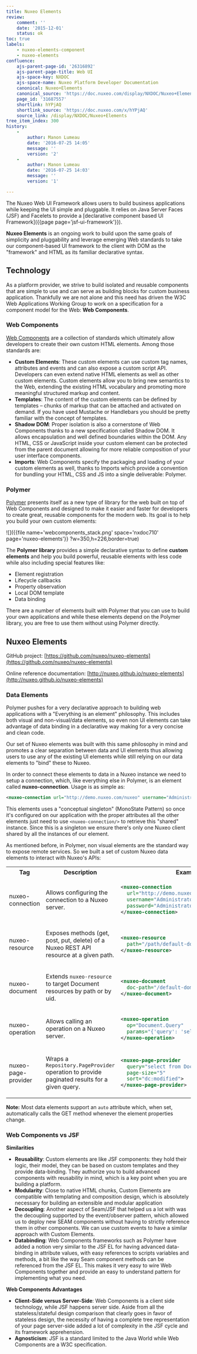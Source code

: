 ```yaml
---
title: Nuxeo Elements
review:
    comment: ''
    date: '2015-12-01'
    status: ok
toc: true
labels:
    - nuxeo-elements-component
    - nuxeo-elements
confluence:
    ajs-parent-page-id: '26316892'
    ajs-parent-page-title: Web UI
    ajs-space-key: NXDOC
    ajs-space-name: Nuxeo Platform Developer Documentation
    canonical: Nuxeo+Elements
    canonical_source: 'https://doc.nuxeo.com/display/NXDOC/Nuxeo+Elements'
    page_id: '31687557'
    shortlink: hYPjAQ
    shortlink_source: 'https://doc.nuxeo.com/x/hYPjAQ'
    source_link: /display/NXDOC/Nuxeo+Elements
tree_item_index: 300
history:
    -
        author: Manon Lumeau
        date: '2016-07-25 14:05'
        message: ''
        version: '2'
    -
        author: Manon Lumeau
        date: '2016-07-25 14:03'
        message: ''
        version: '1'

---
```

The Nuxeo Web UI Framework allows users to build business applications while keeping the UI simple and pluggable. It relies on Java Server Faces (JSF) and Facelets to provide a [declarative component based UI Framework]({{page page='jsf-ui-framework'}}).

**Nuxeo Elements** is an ongoing work to build upon the same goals of simplicity and pluggability and leverage emerging Web standards to take our component-based UI framework to the client with DOM as the "framework" and HTML as its familiar declarative syntax.

## Technology

As a platform provider, we strive to build isolated and reusable components that are simple to use and can serve as building blocks for custom business application. Thankfully we are not alone and this need has driven the W3C Web Applications Working Group to work on a specification for a component model for the Web: **Web Components**.

### Web Components

[Web Components](http://www.w3.org/TR/components-intro/) are a collection of standards which ultimately allow developers to create their own custom HTML elements. Among those standards are:

* **Custom Elements**: These custom elements can use custom tag names, attributes and events and can also expose a custom script API. Developers can even extend native HTML elements as well as other custom elements. Custom elements allow you to bring new semantics to the Web, extending the existing HTML vocabulary and promoting more meaningful structured markup and content.
* **Templates**: The content of the custom elements can be defined by templates &ndash; chunks of markup that can be attached and activated on demand. If you have used Mustache or Handlebars you should be pretty familiar with the concept of templates.
* **Shadow DOM**: Proper isolation is also a cornerstone of Web Components thanks to a new specification called Shadow DOM. It allows encapsulation and well defined boundaries within the DOM. Any HTML, CSS or JavaScript inside your custom element can be protected from the parent document allowing for more reliable composition of your user interface components.
* **Imports**: Web Components specify the packaging and loading of your custom elements as well, thanks to Imports which provide a convention for bundling your HTML, CSS and JS into a single deliverable: Polymer.

### Polymer

[Polymer](https://www.polymer-project.org/) presents itself as a new type of library for the web built on top of Web Components and designed to make it easier and faster for developers to create great, reusable components for the modern web. Its goal is to help you build your own custom elements:

![]({{file name='webcomponents_stack.png' space='nxdoc710' page='nuxeo-elements'}} ?w=350,h=226,border=true)

The **Polymer library** provides a simple declarative syntax to define **custom elements** and help you build powerful, reusable elements with less code while also including special features like:

*   Element registration
*   Lifecycle callbacks
*   Property observation
*   Local DOM template
*   Data binding

There are a number of elements built with Polymer that you can use to build your own applications and while these elements depend on the Polymer library, you are free to use them without using Polymer directly.

## Nuxeo Elements

GitHub project: [https://github.com/nuxeo/nuxeo-elements](https://github.com/nuxeo/nuxeo-elements)

Online reference documentation: [http://nuxeo.github.io/nuxeo-elements](http://nuxeo.github.io/nuxeo-elements)

### Data Elements

Polymer pushes for a very declarative approach to building web applications with a "Everything is an element" philosophy. This includes both visual and non-visual/data elements, so even non UI elements can take advantage of data binding in a declarative way making for a very concise and clean code.

Our set of Nuxeo elements was built with this same philosophy in mind and promotes a clear separation between data and UI elements thus allowing users to use any of the existing UI elements while still relying on our data elements to "bind" these to Nuxeo.

In order to connect these elements to data in a Nuxeo instance we need to setup a connection, which, like everything else in Polymer, is an element called **nuxeo-connection**. Usage is as simple as:

```xml
<nuxeo-connection url="http://demo.nuxeo.com/nuxeo" username="Administrator" password="Administrator">
```

This elements uses a "conceptual singleton" (MonoState Pattern) so once it's configured on our application with the proper attributes all the other elements just need to use `<nuxeo-connection/>` to retrieve this "shared" instance. Since this is a singleton we ensure there's only one Nuxeo client shared by all the instances of our element.

As mentioned before, in Polymer, non visual elements are the standard way to expose remote services. So we built a set of custom Nuxeo data elements to interact with Nuxeo's APIs:

<div class="table-scroll">
<table class="hover">
<tbody>
<tr>
<th colspan="1">Tag</th>
<th colspan="1">Description</th>
<th colspan="1">Example</th>
</tr>
<tr>
<td colspan="1">

nuxeo-connection

</td>

<td colspan="1">

Allows configuring the connection to a Nuxeo server.

</td>
<td colspan="1">

```xml
<nuxeo-connection
  url="http://demo.nuxeo.com/nuxeo"
  username="Administrator"
  password="Administrator">
</nuxeo-connection>
```

</td>
</tr>

<tr>
<td colspan="1">

nuxeo-resource

</td>
<td colspan="1">

Exposes methods (get, post, put, delete) of a Nuxeo REST API resource at a given path.

</td>
<td colspan="1">

```xml
<nuxeo-resource
  path="/path/default-domain">
</nuxeo-resource>
```

</td>
</tr>

<tr>
<td colspan="1">

nuxeo-document

</td>
<td colspan="1">

Extends `nuxeo-resource` to target Document resources by path or by uid.

</td>
<td colspan="1">

```xml
<nuxeo-document
  doc-path="/default-domain">
</nuxeo-document>
```

</td>
</tr>

<tr>
<td colspan="1">

nuxeo-operation

</td>
<td colspan="1">

Allows calling an operation on a Nuxeo server.

</td>
<td colspan="1">

```xml
<nuxeo-operation
  op="Document.Query"
  params="{'query': 'select from Document'}">
</nuxeo-operation>
```

</td>
</tr>

<tr>
<td colspan="1">

nuxeo-page-provider

</td>
<td colspan="1">

Wraps a `Repository.PageProvider` operation to provide paginated results for a given query.

</td>
<td colspan="1">

```xml
<nuxeo-page-provider
  query="select from Document" 
  page-size="5"
  sort="dc:modified">
</nuxeo-page-provider>
```

</td>
</tr>
</tbody>
</table>
</div>

**Note:** Most data elements support an `auto` attribute which, when set, automatically calls the GET method whenever the element properties change.

### Web Components vs JSF

**Similarities**

* **Reusability**: Custom elements are like JSF components: they hold their logic, their model, they can be based on custom templates and they provide data-binding. They authorize you to build advanced components with reusability in mind, which is a key point when you are building a platform.
* **Modularity**: Close to native HTML chunks, Custom Elements are compatible with templating and composition design, which is absolutely necessary for building an extensible and modular application
* **Decoupling**: Another aspect of Seam/JSF that helped us a lot with was the decoupling supported by the event/observer pattern, which allowed us to deploy new SEAM components without having to strictly reference them in other components. We can use custom events to have a similar approach with Custom Elements.
* **Databinding**: Web Components frameworks such as Polymer have added a notion very similar to the JSF EL for having advanced data-binding in attribute values, with easy references to scripts variables and methods, a bit like the way Seam component methods can be referenced from the JSF EL. This makes it very easy to wire Web Components together and provide an easy to understand pattern for implementing what you need.

**Web Components Advantages**

* **Client-Side versus Server-Side**: Web Components is a client side technology, while JSF happens server side. Aside from all the stateless/stateful design comparison that clearly goes in favor of stateless design, the necessity of having a complete tree representation of your page server-side added a lot of complexity in the JSF cycle and its framework apprehension.
* **Agnosticism**: JSF is a standard limited to the Java World while Web Components are a W3C specification.

